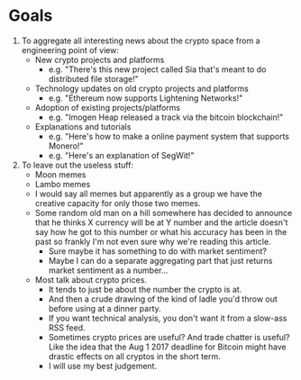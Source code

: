 # Goals
1. To aggregate all interesting news about the crypto space from a engineering point of view:
    * New crypto projects and platforms
        * e.g. "There's this new project called Sia that's meant to do distributed file storage!"
    * Technology updates on old crypto projects and platforms
        * e.g. "Ethereum now supports Lightening Networks!"
    * Adoption of existing projects/platforms
        * e.g. "Imogen Heap released a track via the bitcoin blockchain!"
    * Explanations and tutorials
        * e.g. "Here's how to make a online payment system that supports Monero!"
        * e.g. "Here's an explanation of SegWit!"
2. To leave out the useless stuff:
    * Moon memes
    * Lambo memes
    * I would say all memes but apparently as a group we have the creative capacity for only those two memes.
    * Some random old man on a hill somewhere has decided to announce that he thinks X currency will be at Y number and the article doesn't say how he got to this number or what his accuracy has been in the past so frankly I'm not even sure why we're reading this article.
        * Sure maybe it has something to do with market sentiment?
        * Maybe I can do a separate aggregating part that just returns market sentiment as a number...
    * Most talk about crypto prices.
        * It tends to just be about the number the crypto is at.
        * And then a crude drawing of the kind of ladle you'd throw out before using at a dinner party.
        * If you want technical analysis, you don't want it from a slow-ass RSS feed.
        * Sometimes crypto prices are useful? And trade chatter is useful? Like the idea that the Aug 1 2017 deadline for Bitcoin might have drastic effects on all cryptos in the short term.
        * I will use my best judgement.
